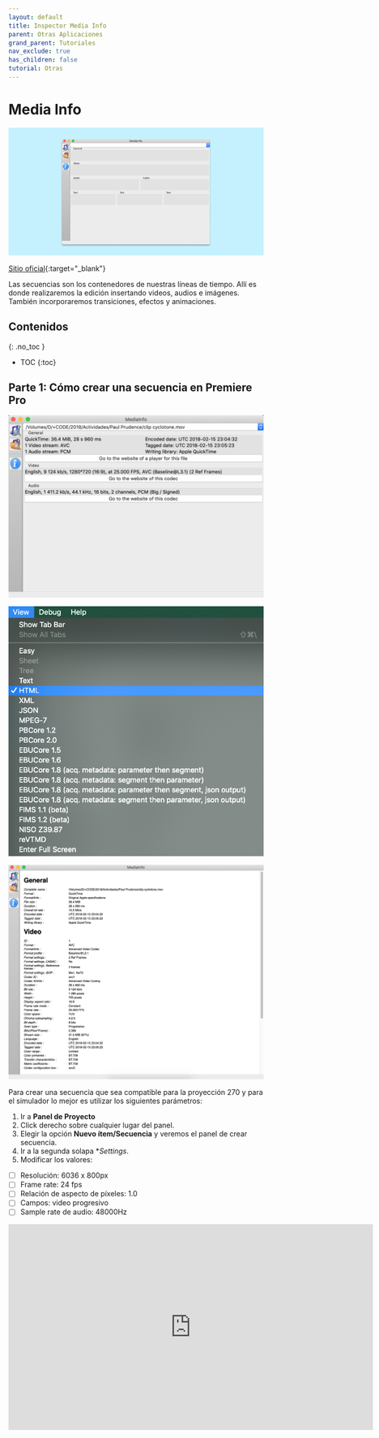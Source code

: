 ```yaml
---
layout: default
title: Inspector Media Info
parent: Otras Aplicaciones
grand_parent: Tutoriales
nav_exclude: true
has_children: false
tutorial: Otras
---
```


# Media Info  

![alt text](/assets/tutoriales/portada_mediainfo.png "Inspector Media Info")

[Sitio oficial](https://mediaarea.net/en/MediaInfo){:target="_blank"}

Las secuencias son los contenedores de nuestras líneas de tiempo. Allí es donde realizaremos la edición insertando videos, audios e imágenes. También incorporaremos transiciones, efectos y animaciones.
  

## Contenidos
{: .no_toc }

- TOC
{:toc}

## Parte 1: Cómo crear una secuencia en Premiere Pro

![alt text](/assets/tutoriales/mediainfo1.png "Inspector Media Info")

![alt text](/assets/tutoriales/mediainfoview.png "Inspector Media Info")

![alt text](/assets/tutoriales/mediainfohtml.png "Inspector Media Info Vista HTML")


Para crear una secuencia que sea compatible para la proyección 270 y para el simulador lo mejor es utilizar los siguientes parámetros:

1. Ir a **Panel de Proyecto**
2. Click derecho sobre cualquier lugar del panel.
3. Elegir la opción **Nuevo ítem/Secuencia** y veremos el panel de crear secuencia.
4. Ir a la segunda solapa **Settings*.
5. Modificar los valores:
- [ ] Resolución: 6036 x 800px
- [ ] Frame rate: 24 fps
- [ ] Relación de aspecto de píxeles: 1.0
- [ ] Campos: video progresivo
- [ ] Sample rate de audio: 48000Hz  

<div class="video-container">
    <iframe src="https://www.youtube.com/embed/EOvCsHhfBdo" height="406" width="720" modestbranding="1" rel="0" frameborder="0" allow="accelerometer; autoplay; encrypted-media; gyroscope; picture-in-picture" allowfullscreen>
    </iframe>
</div>
